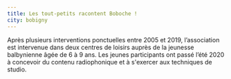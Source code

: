 ```yaml
---
title: Les tout-petits racontent Boboche !
city: bobigny
---
```


Après plusieurs interventions ponctuelles entre 2005 et 2019, l’association est intervenue dans deux centres de loisirs auprès de la jeunesse balbynienne âgée de 6 à 9 ans. Les jeunes participants ont passé l’été 2020 à concevoir du contenu radiophonique et à s'exercer aux techniques de studio.

